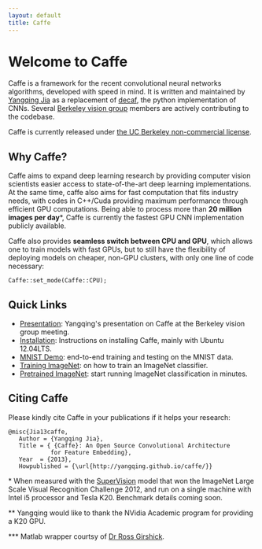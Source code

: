 ```yaml
---
layout: default
title: Caffe
---
```


Welcome to Caffe
================

Caffe is a framework for the recent convolutional neural networks algorithms, developed with speed in mind. It is written and maintained by [Yangqing Jia](http://www.eecs.berkeley.edu/~jiayq/) as a replacement of [decaf](http://decaf.berkeleyvision.org/), the python implementation of CNNs. Several [Berkeley vision group](http://ucbvlc.org/) members are actively contributing to the codebase.

Caffe is currently released under [the UC Berkeley non-commercial license](license.html).

Why Caffe?
----------

Caffe aims to expand deep learning research by providing computer vision scientists easier access to state-of-the-art deep learning implementations. At the same time, caffe also aims for fast computation that fits industry needs, with codes in C++/Cuda providing maximum performance through efficient GPU computations. Being able to process more than **20 million images per day**\*, Caffe is currently the fastest GPU CNN implementation publicly available.

Caffe also provides **seamless switch between CPU and GPU**, which allows one to train models with fast GPUs, but to still have the flexibility of deploying models on cheaper, non-GPU clusters, with only one line of code necessary:

```
Caffe::set_mode(Caffe::CPU);
```

Quick Links
-----------

* [Presentation](https://docs.google.com/presentation/d/1lzyXMRQFlOYE2Jy0lCNaqltpcCIKuRzKJxQ7vCuPRc8/edit?usp=sharing): Yangqing's presentation on Caffe at the Berkeley vision group meeting.
* [Installation](installation.html): Instructions on installing Caffe, mainly with Ubuntu 12.04LTS.
* [MNIST Demo](mnist.html): end-to-end training and testing on the MNIST data.
* [Training ImageNet](imagenet.html): on how to train an ImageNet classifier.
* [Pretrained ImageNet](imagenet_pretrained.html): start running ImageNet classification in minutes.

Citing Caffe
------------
Please kindly cite Caffe in your publications if it helps your research:

    @misc{Jia13caffe,
       Author = {Yangqing Jia},
       Title = { {Caffe}: An Open Source Convolutional Architecture
                for Feature Embedding},
       Year  = {2013},
       Howpublished = {\url{http://yangqing.github.io/caffe/}}

\* When measured with the [SuperVision](http://www.image-net.org/challenges/LSVRC/2012/supervision.pdf) model that won the ImageNet Large Scale Visual Recognition Challenge 2012, and run on a single machine with Intel i5 processor and Tesla K20. Benchmark details coming soon.

\*\* Yangqing would like to thank the NVidia Academic program for providing a K20 GPU.

\*\*\* Matlab wrapper courtsy of [Dr Ross Girshick](http://www.cs.berkeley.edu/~rbg/).
